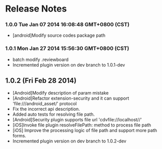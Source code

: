 <!--
#
# Copyright 2012-2013, Polyvi Inc. (http://polyvi.github.io/openxface)
# This program is distributed under the terms of the GNU General Public License.
# 
# This file is part of xFace.
# 
# xFace is free software: you can redistribute it and/or modify
# it under the terms of the GNU General Public License as published by
# the Free Software Foundation, either version 3 of the License, or
# (at your option) any later version.
# 
# xFace is distributed in the hope that it will be useful,
# but WITHOUT ANY WARRANTY; without even the implied warranty of
# MERCHANTABILITY or FITNESS FOR A PARTICULAR PURPOSE.  See the
# GNU General Public License for more details.
# 
# You should have received a copy of the GNU General Public License
# along with xFace.  If not, see <http://www.gnu.org/licenses/>.
#
-->

# Release Notes
### 1.0.0 Tue Jan 07 2014 16:08:48 GMT+0800 (CST)
 *  [android]Modify source codes package path
### 1.0.1 Mon Jan 27 2014 15:56:30 GMT+0800 (CST)
 *  batch modify .reviewboard
 *  Incremented plugin version on dev branch to 1.0.1-dev

## 1.0.2 (Fri Feb 28 2014)


 *  [Android]Modify description of param mistake
 *  [Android]Refactor extension-security and it can support 'file:///android_asset/' protocol
 *  Fix the incorrect api description.
 *  Added auto tests for resolving file path.
 *  [Android]Security plugin supports file url 'cdvfile://localhost/<filesystemType>/<path to file>'
 *  [iOS]Invoke file plugin resolveFilePath: method to process file path
 *  [iOS] Improve the processing logic of file path and support more path forms.
 *  Incremented plugin version on dev branch to 1.0.2-dev

